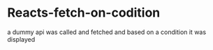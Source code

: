 # Reacts-fetch-on-codition
a dummy api was called and fetched and based on a condition it was displayed
